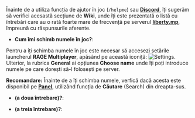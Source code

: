 Înainte de a utiliza funcția de ajutor în joc (`/helpme`) sau [**Discord**](https://liberty.mp/discord), îți sugerăm să verifici acesastă secțiune de **Wiki**, unde îți este prezentată o listă cu întrebări care au o rată foarte mare de frecvență pe serverul [**liberty.mp**](https://liberty.mp), împreună cu răspunsurile aferente. 

* **Cum îmi schimb numele în joc?**:

Pentru a îți schimba numele în joc este necesar să accesezi setările launcherul **RAGE Multiplayer**, apăsând pe această iconiță: ![Settings](https://i.imgur.com/rOJXkeE.png).
Ulterior, la rubrica **General** ai opțiunea **Choose name** unde îți poți introduce numele pe care dorești să-l folosești pe server.  

**Recomandare:** Înainte de a îți schimba numele, verfică dacă acesta este disponibil pe [**Panel**](https://ucp.liberty.mp/), utilizând funcția de **Căutare** (Search) din dreapta-sus. 

* **(a doua întrebare)?**:  

* **(a treia întrebare)?**: 
